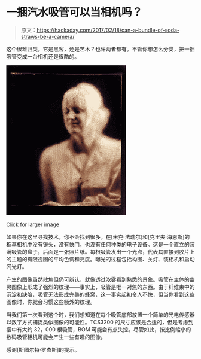 # 一捆汽水吸管可以当相机吗？

> 原文：<https://hackaday.com/2017/02/18/can-a-bundle-of-soda-straws-be-a-camera/>

这个很难归类。它是黑客，还是艺术？也许两者都有。不管你想怎么分类，把一捆吸管变成一台相机还是很酷的。

[![strawcamera_012](img/96b2ac05b4ea98d5bf853bb39320842c.png)](https://hackaday.com/wp-content/uploads/2017/02/strawcamera_012.jpg)

Click for larger image

如果你在这里寻找技术，你不会找到很多。在[米克·法瑞尔]和[克里夫·海恩斯]的稻草相机中没有镜头，没有快门，也没有任何种类的电子设备。这是一个直立的装满吸管的盒子，后面是一张照片纸。每根吸管发出一个光点，代表其直接到胶片上的主题的有限视图的平均色调和亮度。曝光的过程包括构图、关灯、装相机和启动闪光灯。

产生的图像虽然散焦但仍可辨认，就像透过浓雾看到熟悉的景象。吸管在主体的幽灵图像上形成了强烈的纹理——事实上，吸管是唯一对焦的东西。由于纤维束中的沉淀和缺陷，吸管无法形成完美的蜂窝，这一事实起初令人不快，但当你看到这些图像时，你就会习惯这些额外的纹理。

当我们第一次看到这个时，我们想知道在每个吸管底部放置一个简单的光电传感器以数字方式捕捉类似图像的可能性。TCS3200 的尺寸应该是合适的，但是考虑到捆中有大约 32，000 根吸管，BOM 可能会有点失控。尽管如此，按比例缩小的数码吸管相机可能会产生一些有趣的图像。

感谢[斯图尔特·罗杰斯]的提示。